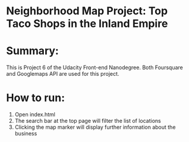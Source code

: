 Neighborhood Map Project: Top Taco Shops in the Inland Empire
=============================================================

# Summary:

This is Project 6 of the Udacity Front-end Nanodegree.  Both Foursquare and Googlemaps API are used for this project. 


# How to run:

1. Open index.html
2. The search bar at the top page will filter the list of locations
3. Clicking the map marker will display further information about the business